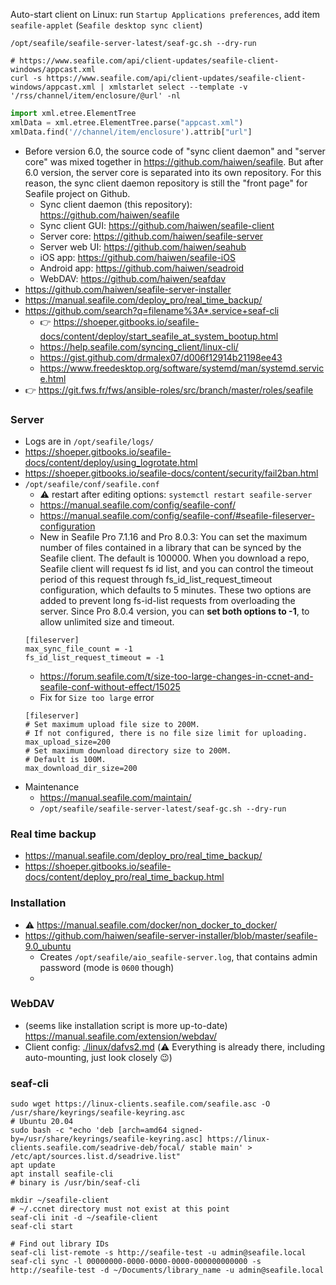 Auto-start client on Linux: run `Startup Applications preferences`, add item `seafile-applet` (`Seafile desktop sync client`)


```shell
/opt/seafile/seafile-server-latest/seaf-gc.sh --dry-run

# https://www.seafile.com/api/client-updates/seafile-client-windows/appcast.xml
curl -s https://www.seafile.com/api/client-updates/seafile-client-windows/appcast.xml | xmlstarlet select --template -v '/rss/channel/item/enclosure/@url' -nl
```
```python
import xml.etree.ElementTree
xmlData = xml.etree.ElementTree.parse("appcast.xml")
xmlData.find('//channel/item/enclosure').attrib["url"]
```

* Before version 6.0, the source code of "sync client daemon" and "server core" was mixed together in https://github.com/haiwen/seafile. But after 6.0 version, the server core is separated into its own repository. For this reason, the sync client daemon repository is still the "front page" for Seafile project on Github.
    * Sync client daemon (this repository): https://github.com/haiwen/seafile
    * Sync client GUI: https://github.com/haiwen/seafile-client
    * Server core: https://github.com/haiwen/seafile-server
    * Server web UI: https://github.com/haiwen/seahub
    * iOS app: https://github.com/haiwen/seafile-iOS
    * Android app: https://github.com/haiwen/seadroid
    * WebDAV: https://github.com/haiwen/seafdav
* https://github.com/haiwen/seafile-server-installer
* https://manual.seafile.com/deploy_pro/real_time_backup/
* https://github.com/search?q=filename%3A*.service+seaf-cli
    * :point_right: https://shoeper.gitbooks.io/seafile-docs/content/deploy/start_seafile_at_system_bootup.html
    * https://help.seafile.com/syncing_client/linux-cli/
    * https://gist.github.com/drmalex07/d006f12914b21198ee43
    * https://www.freedesktop.org/software/systemd/man/systemd.service.html
* :point_right: https://git.fws.fr/fws/ansible-roles/src/branch/master/roles/seafile

### Server
* Logs are in `/opt/seafile/logs/`
* https://shoeper.gitbooks.io/seafile-docs/content/deploy/using_logrotate.html
* https://shoeper.gitbooks.io/seafile-docs/content/security/fail2ban.html
* `/opt/seafile/conf/seafile.conf`
   * :warning: restart after editing options: `systemctl restart seafile-server`
   * https://manual.seafile.com/config/seafile-conf/
   * https://manual.seafile.com/config/seafile-conf/#seafile-fileserver-configuration
   * New in Seafile Pro 7.1.16 and Pro 8.0.3: You can set the maximum number of files contained in a library that can be synced by the Seafile client. The default is 100000. When you download a repo, Seafile client will request fs id list, and you can control the timeout period of this request through fs_id_list_request_timeout configuration, which defaults to 5 minutes. These two options are added to prevent long fs-id-list requests from overloading the server. Since Pro 8.0.4 version, you can **set both options to -1**, to allow unlimited size and timeout.
   ```
   [fileserver]
   max_sync_file_count = -1
   fs_id_list_request_timeout = -1
   ```
   * https://forum.seafile.com/t/size-too-large-changes-in-ccnet-and-seafile-conf-without-effect/15025
   * Fix for `Size too large` error
   ```
   [fileserver]
   # Set maximum upload file size to 200M.
   # If not configured, there is no file size limit for uploading.
   max_upload_size=200
   # Set maximum download directory size to 200M.
   # Default is 100M.
   max_download_dir_size=200
   ```
* Maintenance
    * https://manual.seafile.com/maintain/
    * `/opt/seafile/seafile-server-latest/seaf-gc.sh --dry-run` 

### Real time backup
* https://manual.seafile.com/deploy_pro/real_time_backup/
* https://shoeper.gitbooks.io/seafile-docs/content/deploy_pro/real_time_backup.html

### Installation
* :warning: https://manual.seafile.com/docker/non_docker_to_docker/
* https://github.com/haiwen/seafile-server-installer/blob/master/seafile-9.0_ubuntu
  * Creates `/opt/seafile/aio_seafile-server.log`, that contains admin password (mode is `0600` though)
  * 

### WebDAV

* (seems like installation script is more up-to-date) https://manual.seafile.com/extension/webdav/
* Client config: [./linux/dafvs2.md](./linux/dafvs2.md) (:warning: Everything is already there, including auto-mounting, just look closely :wink:)

### seaf-cli
```shell
sudo wget https://linux-clients.seafile.com/seafile.asc -O /usr/share/keyrings/seafile-keyring.asc
# Ubuntu 20.04
sudo bash -c "echo 'deb [arch=amd64 signed-by=/usr/share/keyrings/seafile-keyring.asc] https://linux-clients.seafile.com/seadrive-deb/focal/ stable main' > /etc/apt/sources.list.d/seadrive.list"
apt update
apt install seafile-cli
# binary is /usr/bin/seaf-cli

mkdir ~/seafile-client 
# ~/.ccnet directory must not exist at this point
seaf-cli init -d ~/seafile-client
seaf-cli start

# Find out library IDs
seaf-cli list-remote -s http://seafile-test -u admin@seafile.local
seaf-cli sync -l 00000000-0000-0000-0000-000000000000 -s http://seafile-test -d ~/Documents/library_name -u admin@seafile.local
```
